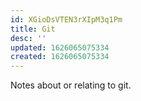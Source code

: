 ```yaml
---
id: XGioDsVTEN3rXIpM3q1Pm
title: Git
desc: ''
updated: 1626065075334
created: 1626065075334
---
```


Notes about or relating to git.
